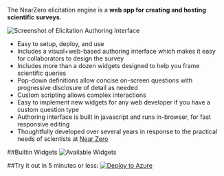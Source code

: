 The NearZero elicitation engine is a **web app for creating and hosting scientific surveys**.

![Screenshot of Elicitation Authoring Interface](https://nearzero.github.io/elicitation-engine/images/screenshot.png)

- Easy to setup, deploy, and use
- Includes a visual+web-based authoring interface which makes it easy for collaborators to design the survey
- Includes more than a dozen widgets designed to help you frame scientific queries
- Pop-down definitions allow concise on-screen questions with progressive disclosure of detail as needed
- Custom scripting allows complex interactions
- Easy to implement new widgets for any web developer if you have a custom question type
- Authoring interface is built in javascript and runs in-browser, for fast responsive editing
- Thoughtfully developed over several years in response to the practical needs of scientists at [Near Zero](http://www.nearzero.org)

##Builtin Widgets
![Available Widgets](https://nearzero.github.io/elicitation-engine/images/widgets.png)

##Try it out in 5 minutes or less:
[![Deploy to Azure](http://azuredeploy.net/deploybutton.png)](https://azuredeploy.net/)